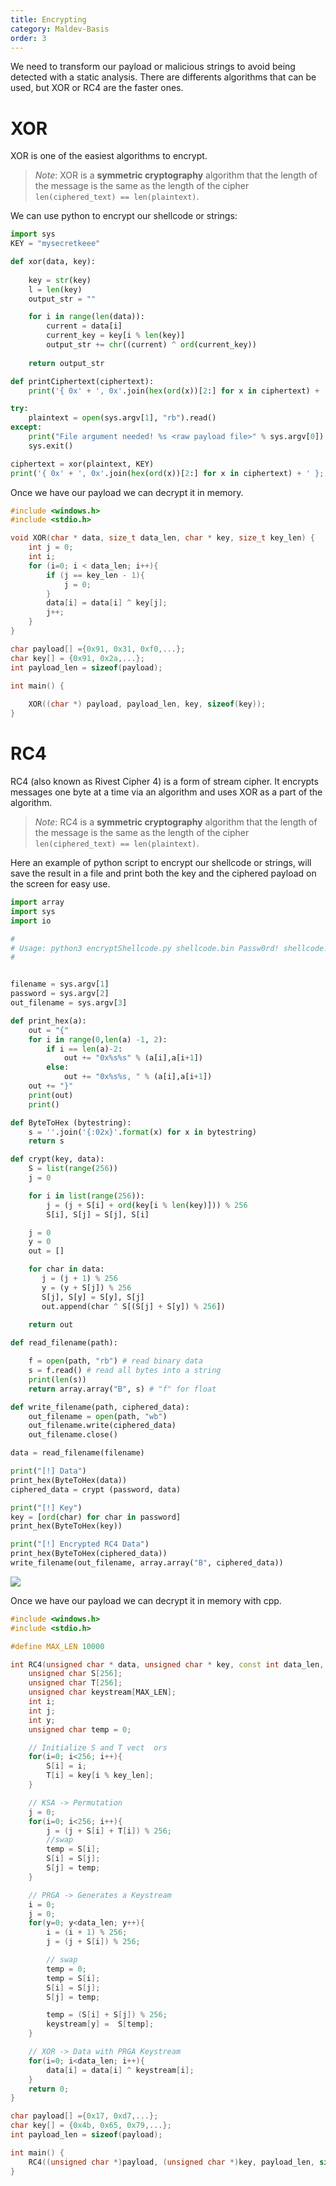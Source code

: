 ```yaml
---
title: Encrypting
category: Maldev-Basis
order: 3
---
```


We need to transform our payload or malicious strings to avoid being detected with a static analysis. There are differents algorithms that can be used, but XOR or RC4 are the faster ones.

# XOR

XOR is one of the easiest algorithms to encrypt.

> *Note*: XOR is a **symmetric cryptography** algorithm that the length of the message  is the same as the length of the cipher `len(ciphered_text) == len(plaintext)`.

We can use python to encrypt our shellcode or strings:

```python
import sys
KEY = "mysecretkeee"

def xor(data, key):
	
	key = str(key)
	l = len(key)
	output_str = ""

	for i in range(len(data)):
		current = data[i]
		current_key = key[i % len(key)]
		output_str += chr((current) ^ ord(current_key))
	
	return output_str

def printCiphertext(ciphertext):
	print('{ 0x' + ', 0x'.join(hex(ord(x))[2:] for x in ciphertext) + ' };')

try:
    plaintext = open(sys.argv[1], "rb").read()
except:
    print("File argument needed! %s <raw payload file>" % sys.argv[0])
    sys.exit()

ciphertext = xor(plaintext, KEY)
print('{ 0x' + ', 0x'.join(hex(ord(x))[2:] for x in ciphertext) + ' };')
```

Once we have our payload we can decrypt it in memory.

```cpp
#include <windows.h>
#include <stdio.h>

void XOR(char * data, size_t data_len, char * key, size_t key_len) {
	int j = 0;
	int i;
	for (i=0; i < data_len; i++){
		if (j == key_len - 1){
			j = 0;
		} 
		data[i] = data[i] ^ key[j];
		j++;
	}
}

char payload[] ={0x91, 0x31, 0xf0,...};
char key[] = {0x91, 0x2a,...};
int payload_len = sizeof(payload);

int main() {
   
    XOR((char *) payload, payload_len, key, sizeof(key));
}
```

# RC4

RC4 (also known as Rivest Cipher 4) is a form of stream cipher. It encrypts messages one byte at a time via an algorithm and uses XOR as a part of the algorithm.

> *Note*: RC4 is a **symmetric cryptography** algorithm that the length of the message  is the same as the length of the cipher `len(ciphered_text) == len(plaintext)`.

Here an example of python script to encrypt our shellcode or strings, will save the result in a file and print both the key and the ciphered payload on the screen for easy use.

```python
import array
import sys
import io

#
# Usage: python3 encryptShellcode.py shellcode.bin Passw0rd! shellcode.enc
# 


filename = sys.argv[1]
password = sys.argv[2]
out_filename = sys.argv[3]

def print_hex(a):
    out = "{"
    for i in range(0,len(a) -1, 2):
        if i == len(a)-2:
            out += "0x%s%s" % (a[i],a[i+1])
        else:
            out += "0x%s%s, " % (a[i],a[i+1])
    out += "}"
    print(out)
    print()

def ByteToHex (bytestring):
    s = ''.join('{:02x}'.format(x) for x in bytestring)
    return s

def crypt(key, data):
    S = list(range(256))
    j = 0

    for i in list(range(256)):
        j = (j + S[i] + ord(key[i % len(key)])) % 256
        S[i], S[j] = S[j], S[i]

    j = 0
    y = 0
    out = []

    for char in data:
       j = (j + 1) % 256
       y = (y + S[j]) % 256
       S[j], S[y] = S[y], S[j]
       out.append(char ^ S[(S[j] + S[y]) % 256])
       
    return out

def read_filename(path):

    f = open(path, "rb") # read binary data
    s = f.read() # read all bytes into a string
    print(len(s))
    return array.array("B", s) # "f" for float

def write_filename(path, ciphered_data):
    out_filename = open(path, "wb") 
    out_filename.write(ciphered_data)
    out_filename.close()

data = read_filename(filename)

print("[!] Data")
print_hex(ByteToHex(data))
ciphered_data = crypt (password, data)

print("[!] Key")
key = [ord(char) for char in password]
print_hex(ByteToHex(key))

print("[!] Encrypted RC4 Data")
print_hex(ByteToHex(ciphered_data))
write_filename(out_filename, array.array("B", ciphered_data))
```

![](/rtnotes/images/encrypt_shellcode.png)

Once we have our payload we can decrypt it in memory with cpp.

```cpp
#include <windows.h>
#include <stdio.h>

#define MAX_LEN 10000

int RC4(unsigned char * data, unsigned char * key, const int data_len, const int key_len){
    unsigned char S[256];
    unsigned char T[256];
    unsigned char keystream[MAX_LEN];
    int i;
    int j;
    int y;
    unsigned char temp = 0;

    // Initialize S and T vect  ors
    for(i=0; i<256; i++){
        S[i] = i;
        T[i] = key[i % key_len];
    }

    // KSA -> Permutation
    j = 0;
    for(i=0; i<256; i++){
        j = (j + S[i] + T[i]) % 256;
        //swap
        temp = S[i];
        S[i] = S[j];
        S[j] = temp;
    }

    // PRGA -> Generates a Keystream
    i = 0;
    j = 0;
    for(y=0; y<data_len; y++){
        i = (i + 1) % 256;
        j = (j + S[i]) % 256;

        // swap
        temp = 0;
        temp = S[i];
        S[i] = S[j];
        S[j] = temp;

        temp = (S[i] + S[j]) % 256;
        keystream[y] =  S[temp];
    }

    // XOR -> Data with PRGA Keystream
    for(i=0; i<data_len; i++){
        data[i] = data[i] ^ keystream[i];
    }
    return 0;
}

char payload[] ={0x17, 0xd7,...};
char key[] = {0x4b, 0x65, 0x79,...};
int payload_len = sizeof(payload);

int main() {
    RC4((unsigned char *)payload, (unsigned char *)key, payload_len, sizeof(key));
}
```